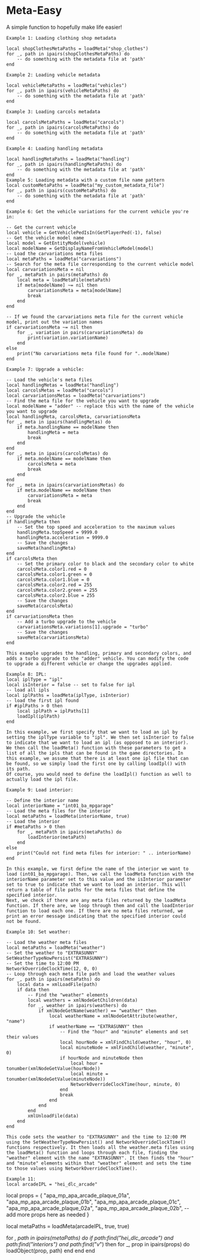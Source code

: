 # Meta-Easy
A simple function to hopefully make life easier!


    Example 1: Loading clothing shop metadata
    
    local shopClothesMetaPaths = loadMeta("shop_clothes")
    for _, path in ipairs(shopClothesMetaPaths) do
        -- do something with the metadata file at 'path'
    end
    
    Example 2: Loading vehicle metadata
    
    local vehicleMetaPaths = loadMeta("vehicles")
    for _, path in ipairs(vehicleMetaPaths) do
        -- do something with the metadata file at 'path'
    end
    
    Example 3: Loading carcols metadata
    
    local carcolsMetaPaths = loadMeta("carcols")
    for _, path in ipairs(carcolsMetaPaths) do
        -- do something with the metadata file at 'path'
    end
    
    Example 4: Loading handling metadata
    
    local handlingMetaPaths = loadMeta("handling")
    for _, path in ipairs(handlingMetaPaths) do
        -- do something with the metadata file at 'path'
    end
    Example 5: Loading metadata with a custom file name pattern
    local customMetaPaths = loadMeta("my_custom_metadata_file")
    for _, path in ipairs(customMetaPaths) do
        -- do something with the metadata file at 'path'
    end
    
    Example 6: Get the vehicle variations for the current vehicle you're in:
    
    -- Get the current vehicle
    local vehicle = GetVehiclePedIsIn(GetPlayerPed(-1), false)
    -- Get the vehicle model name
    local model = GetEntityModel(vehicle)
    local modelName = GetDisplayNameFromVehicleModel(model)
    -- Load the carvariations meta files
    local metaPaths = loadMeta("carvariations")
    -- Search for the meta file corresponding to the current vehicle model
    local carvariationsMeta = nil
    for _, metaPath in pairs(metaPaths) do
        local meta = loadMetaFile(metaPath)
        if meta[modelName] ~= nil then
            carvariationsMeta = meta[modelName]
            break
        end
    end
    
    -- If we found the carvariations meta file for the current vehicle model, print out the variation names
    if carvariationsMeta ~= nil then
        for _, variation in pairs(carvariationsMeta) do
            print(variation.variationName)
        end
    else
        print("No carvariations meta file found for "..modelName)
    end
    
    Example 7: Upgrade a vehicle:
    
    -- Load the vehicle's meta files
    local handlingMetas = loadMeta("handling")
    local carcolsMetas = loadMeta("carcols")
    local carvariationsMetas = loadMeta("carvariations")
    -- Find the meta file for the vehicle you want to upgrade
    local modelName = "adder" -- replace this with the name of the vehicle you want to upgrade
    local handlingMeta, carcolsMeta, carvariationsMeta
    for _, meta in ipairs(handlingMetas) do
        if meta.handlingName == modelName then
            handlingMeta = meta
            break
        end
    end
    for _, meta in ipairs(carcolsMetas) do
        if meta.modelName == modelName then
            carcolsMeta = meta
            break
        end
    end
    for _, meta in ipairs(carvariationsMetas) do
        if meta.modelName == modelName then
            carvariationsMeta = meta
            break
        end
    end
    -- Upgrade the vehicle
    if handlingMeta then
        -- Set the top speed and acceleration to the maximum values
        handlingMeta.topSpeed = 9999.0
        handlingMeta.acceleration = 9999.0
        -- Save the changes
        saveMeta(handlingMeta)
    end
    if carcolsMeta then
        -- Set the primary color to black and the secondary color to white
        carcolsMeta.color1.red = 0
        carcolsMeta.color1.green = 0
        carcolsMeta.color1.blue = 0
        carcolsMeta.color2.red = 255
        carcolsMeta.color2.green = 255
        carcolsMeta.color2.blue = 255
        -- Save the changes
        saveMeta(carcolsMeta)
    end
    if carvariationsMeta then
        -- Add a turbo upgrade to the vehicle
        carvariationsMeta.variations[1].upgrade = "turbo"
        -- Save the changes
        saveMeta(carvariationsMeta)
    end
    
    This example upgrades the handling, primary and secondary colors, and adds a turbo upgrade to the "adder" vehicle. You can modify the code to upgrade a different vehicle or change the upgrades applied.
    
    Example 8: IPL:
    local iplType = "ipl"
    local isInterior = false -- set to false for ipl
    -- load all ipls
    local iplPaths = loadMeta(iplType, isInterior)
    -- load the first ipl found
    if #iplPaths > 0 then
        local iplPath = iplPaths[1]
        loadIpl(iplPath)
    end
    
    In this example, we first specify that we want to load an ipl by setting the iplType variable to "ipl". We then set isInterior to false to indicate that we want to load an ipl (as opposed to an interior).
    We then call the loadMeta() function with these parameters to get a list of all the ipls that can be found in the game directories. In this example, we assume that there is at least one ipl file that can be found, so we simply load the first one by calling loadIpl() with its path.
    Of course, you would need to define the loadIpl() function as well to actually load the ipl file.
    
    Example 9: Load interior:
    
    -- Define the interior name
    local interiorName = "int01_ba_mpgarage"
    -- Load the meta files for the interior
    local metaPaths = loadMeta(interiorName, true)
    -- Load the interior
    if #metaPaths > 0 then
        for _, metaPath in ipairs(metaPaths) do
            loadInterior(metaPath)
        end
    else
        print("Could not find meta files for interior: " .. interiorName)
    end
    
    In this example, we first define the name of the interior we want to load (int01_ba_mpgarage). Then, we call the loadMeta function with the interiorName parameter set to this value and the isInterior parameter set to true to indicate that we want to load an interior. This will return a table of file paths for the meta files that define the specified interior.
    Next, we check if there are any meta files returned by the loadMeta function. If there are, we loop through them and call the loadInterior function to load each one. If there are no meta files returned, we print an error message indicating that the specified interior could not be found.
    
    Example 10: Set weather:
    
    -- Load the weather meta files
    local metaPaths = loadMeta("weather")
    -- Set the weather to "EXTRASUNNY"
    SetWeatherTypeNowPersist("EXTRASUNNY")
    -- Set the time to 12:00 PM
    NetworkOverrideClockTime(12, 0, 0)
    -- Loop through each meta file path and load the weather values
    for _, path in ipairs(metaPaths) do
        local data = xmlLoadFile(path)
        if data then
            -- Find the "weather" elements
            local weathers = xmlNodeGetChildren(data)
            for _, weather in ipairs(weathers) do
                if xmlNodeGetName(weather) == "weather" then
                    local weatherName = xmlNodeGetAttribute(weather, "name")
                    if weatherName == "EXTRASUNNY" then
                        -- Find the "hour" and "minute" elements and set their values
                        local hourNode = xmlFindChild(weather, "hour", 0)
                        local minuteNode = xmlFindChild(weather, "minute", 0)
                        if hourNode and minuteNode then
                            local hour = tonumber(xmlNodeGetValue(hourNode))
                            local minute = tonumber(xmlNodeGetValue(minuteNode))
                            NetworkOverrideClockTime(hour, minute, 0)
                        end
                        break
                    end
                end
            end
            xmlUnloadFile(data)
        end
    end
    
    This code sets the weather to "EXTRASUNNY" and the time to 12:00 PM using the SetWeatherTypeNowPersist() and NetworkOverrideClockTime() functions respectively. It then loads all the weather.meta files using the loadMeta() function and loops through each file, finding the "weather" element with the name "EXTRASUNNY". It then finds the "hour" and "minute" elements within that "weather" element and sets the time to those values using NetworkOverrideClockTime().
    
    Example 11:
    local arcadeIPL = "hei_dlc_arcade"
local props = {
    "apa_mp_apa_arcade_plaque_01a",
    "apa_mp_apa_arcade_plaque_01b",
    "apa_mp_apa_arcade_plaque_01c",
    "apa_mp_apa_arcade_plaque_02a",
    "apa_mp_apa_arcade_plaque_02b",
    -- add more props here as needed
}

local metaPaths = loadMeta(arcadeIPL, true, true)

for _, path in ipairs(metaPaths) do
    if path:find("hei_dlc_arcade") and path:find("interiors") and path:find("v_") then
        for _, prop in ipairs(props) do
            loadObject(prop, path)
        end
    end
end

